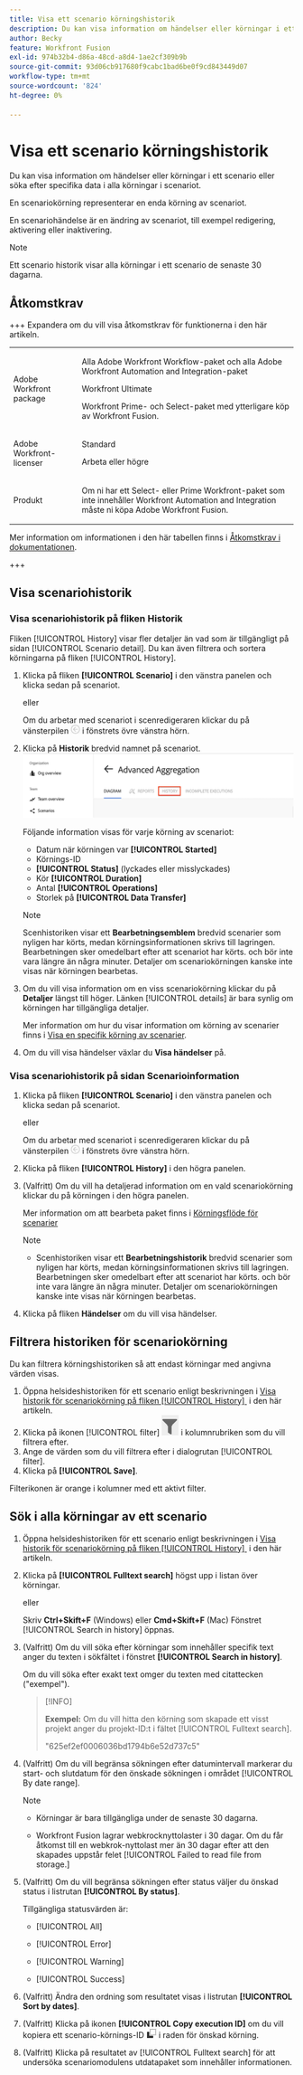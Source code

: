 ```yaml
---
title: Visa ett scenario körningshistorik
description: Du kan visa information om händelser eller körningar i ett scenario eller söka efter specifika data i alla körningar i scenariot.
author: Becky
feature: Workfront Fusion
exl-id: 974b32b4-d86a-48cd-a8d4-1ae2cf309b9b
source-git-commit: 93d06cb917680f9cabc1bad6be0f9cd843449d07
workflow-type: tm+mt
source-wordcount: '824'
ht-degree: 0%

---
```


# Visa ett scenario körningshistorik

Du kan visa information om händelser eller körningar i ett scenario eller söka efter specifika data i alla körningar i scenariot.

En scenariokörning representerar en enda körning av scenariot.

En scenariohändelse är en ändring av scenariot, till exempel redigering, aktivering eller inaktivering.

>[!NOTE]
>
>Ett scenario historik visar alla körningar i ett scenario de senaste 30 dagarna.

## Åtkomstkrav

+++ Expandera om du vill visa åtkomstkrav för funktionerna i den här artikeln.

<table style="table-layout:auto">
 <col> 
 <col> 
 <tbody> 
  <tr> 
   <td role="rowheader">Adobe Workfront package</td> 
   <td> <p>Alla Adobe Workfront Workflow-paket och alla Adobe Workfront Automation and Integration-paket</p><p>Workfront Ultimate</p><p>Workfront Prime- och Select-paket med ytterligare köp av Workfront Fusion.</p> </td> 
  </tr> 
  <tr data-mc-conditions=""> 
   <td role="rowheader">Adobe Workfront-licenser</td> 
   <td> <p>Standard</p><p>Arbeta eller högre</p> </td> 
  </tr> 
  <tr> 
   <td role="rowheader">Produkt</td> 
   <td>
   <p>Om ni har ett Select- eller Prime Workfront-paket som inte innehåller Workfront Automation and Integration måste ni köpa Adobe Workfront Fusion.</li></ul>
   </td> 
  </tr>
 </tbody> 
</table>

Mer information om informationen i den här tabellen finns i [Åtkomstkrav i dokumentationen](/help/workfront-fusion/references/licenses-and-roles/access-level-requirements-in-documentation.md).

+++

## Visa scenariohistorik


### Visa scenariohistorik på fliken Historik

Fliken [!UICONTROL History] visar fler detaljer än vad som är tillgängligt på sidan [!UICONTROL Scenario detail]. Du kan även filtrera och sortera körningarna på fliken [!UICONTROL History].

1. Klicka på fliken **[!UICONTROL Scenario]** i den vänstra panelen och klicka sedan på scenariot.

   eller

   Om du arbetar med scenariot i scenredigeraren klickar du på vänsterpilen ![Avsluta redigeringspilen](assets/exit-editing-arrow.png) i fönstrets övre vänstra hörn.

1. Klicka på **Historik** bredvid namnet på scenariot.
   ![fliken Historik](assets/history-tab.png)

   Följande information visas för varje körning av scenariot:

   * Datum när körningen var **[!UICONTROL Started]**
   * Körnings-ID
   * **[!UICONTROL Status]** (lyckades eller misslyckades)
   * Kör **[!UICONTROL Duration]**
   * Antal **[!UICONTROL Operations]**
   * Storlek på **[!UICONTROL Data Transfer]**

   >[!NOTE]
   >
   >Scenhistoriken visar ett **Bearbetningsemblem** bredvid scenarier som nyligen har körts, medan körningsinformationen skrivs till lagringen. Bearbetningen sker omedelbart efter att scenariot har körts. och bör inte vara längre än några minuter. Detaljer om scenariokörningen kanske inte visas när körningen bearbetas.

1. Om du vill visa information om en viss scenariokörning klickar du på **Detaljer** längst till höger. Länken [!UICONTROL details] är bara synlig om körningen har tillgängliga detaljer.

   Mer information om hur du visar information om körning av scenarier finns i [Visa en specifik körning av scenarier](/help/workfront-fusion/manage-scenarios/view-a-specific-scenario-execution.md).
1. Om du vill visa händelser växlar du **Visa händelser** på.


### Visa scenariohistorik på sidan Scenarioinformation


1. Klicka på fliken **[!UICONTROL Scenario]** i den vänstra panelen och klicka sedan på scenariot.

   eller

   Om du arbetar med scenariot i scenredigeraren klickar du på vänsterpilen ![Avsluta redigeringspilen](assets/exit-editing-arrow.png) i fönstrets övre vänstra hörn.

1. Klicka på fliken **[!UICONTROL History]** i den högra panelen.
1. (Valfritt) Om du vill ha detaljerad information om en vald scenariokörning klickar du på körningen i den högra panelen.

   Mer information om att bearbeta paket finns i [Körningsflöde för scenarier](/help/workfront-fusion/references/scenarios/scenario-execution-flow.md)

   >[!NOTE]
   >
   >* Scenhistoriken visar ett **Bearbetningshistorik** bredvid scenarier som nyligen har körts, medan körningsinformationen skrivs till lagringen. Bearbetningen sker omedelbart efter att scenariot har körts. och bör inte vara längre än några minuter. Detaljer om scenariokörningen kanske inte visas när körningen bearbetas.

1. Klicka på fliken **Händelser** om du vill visa händelser.

## Filtrera historiken för scenariokörning

Du kan filtrera körningshistoriken så att endast körningar med angivna värden visas.

1. Öppna helsideshistoriken för ett scenario enligt beskrivningen i [Visa historik för scenariokörning på fliken [!UICONTROL History] &#x200B;](#view-scenario-history-on-the-history-tab) i den här artikeln.
1. Klicka på ikonen [!UICONTROL filter] ![Scenariofilterikon](assets/fusion-scenario-filter-icon.png) i kolumnrubriken som du vill filtrera efter.
1. Ange de värden som du vill filtrera efter i dialogrutan [!UICONTROL filter].
1. Klicka på **[!UICONTROL Save]**.

Filterikonen är orange i kolumner med ett aktivt filter.

<!-- don't see how to do this
## Sort the scenario execution history

You can sort the scenario execution history.

1. Open the full-page history for a scenario as described in [View scenario execution history on the [!UICONTROL History] tab](#view-scenario-execution-history-on-the-history-tab) in this article.
1. Click the [!UICONTROL Sort] icon in the header of the column you want to filter by.
1. Optional: To reverse the order of the sort, click the [!UICONTROL Sort] icon again.
-->

## Sök i alla körningar av ett scenario

1. Öppna helsideshistoriken för ett scenario enligt beskrivningen i [Visa historik för scenariokörning på fliken [!UICONTROL History] &#x200B;](#view-scenario-history-on-the-history-tab) i den här artikeln.
1. Klicka på **[!UICONTROL Fulltext search]** högst upp i listan över körningar.

   eller

   Skriv **Ctrl+Skift+F** (Windows) eller **Cmd+Skift+F** (Mac)
Fönstret [!UICONTROL Search in history] öppnas.

1. (Valfritt) Om du vill söka efter körningar som innehåller specifik text anger du texten i sökfältet i fönstret **[!UICONTROL Search in history]**.

   Om du vill söka efter exakt text omger du texten med citattecken (&quot;exempel&quot;).

   >[!INFO]
   >
   >**Exempel:** Om du vill hitta den körning som skapade ett visst projekt anger du projekt-ID:t i fältet [!UICONTROL Fulltext search].
   >
   >&quot;625ef2ef0006036bd1794b6e52d737c5&quot;

1. (Valfritt) Om du vill begränsa sökningen efter datumintervall markerar du start- och slutdatum för den önskade sökningen i området [!UICONTROL By date range].

   >[!NOTE]
   >
   >* Körningar är bara tillgängliga under de senaste 30 dagarna.
   >
   >* Workfront Fusion lagrar webkrocknyttolaster i 30 dagar. Om du får åtkomst till en webkrok-nyttolast mer än 30 dagar efter att den skapades uppstår felet [!UICONTROL Failed to read file from storage.]


1. (Valfritt) Om du vill begränsa sökningen efter status väljer du önskad status i listrutan **[!UICONTROL By status]**.


   Tillgängliga statusvärden är:

   * [!UICONTROL All]

   * [!UICONTROL Error]

   * [!UICONTROL Warning]

   * [!UICONTROL Success]

1. (Valfritt) Ändra den ordning som resultatet visas i listrutan **[!UICONTROL Sort by dates]**.

1. (Valfritt) Klicka på ikonen **[!UICONTROL Copy execution ID]** om du vill kopiera ett scenario-körnings-ID <img src="assets/copy-fusion-execution-id-icon.png"> i raden för önskad körning.

1. (Valfritt) Klicka på resultatet av [!UICONTROL Fulltext search] för att undersöka scenariomodulens utdatapaket som innehåller informationen.

